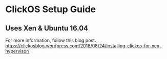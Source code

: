 # ClickOS Setup Guide
## Uses Xen & Ubuntu 16.04

For more information, follow this blog post.
https://clickosblog.wordpress.com/2018/08/24/installing-clickos-for-xen-hypervisor/

